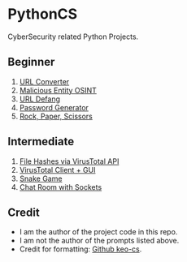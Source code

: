 # PythonCS
CyberSecurity related Python Projects.

## Beginner

1. [URL Converter](./Beginner/1/prompt.md)
2. [Malicious Entity OSINT](./Beginner/2/prompt.md)
3. [URL Defang](./Beginner/3/prompt.md)
4. [Password Generator](./Beginner/4/prompt.md)
5. [Rock, Paper, Scissors](./Beginner/5/prompt.md)

## Intermediate

1. [File Hashes via VirusTotal API](./Intermediate/1/prompt.md)
2. [VirusTotal Client + GUI](./Intermediate/2/prompt.md)
3. [Snake Game](./Intermediate/3/prompt.md)
4. [Chat Room with Sockets](./Intermediate/4/prompt.md)

## Credit

* I am the author of the project code in this repo.
* I am not the author of the prompts listed above.
* Credit for formatting: [Github keo-cs](https://github.com/keo-cs).